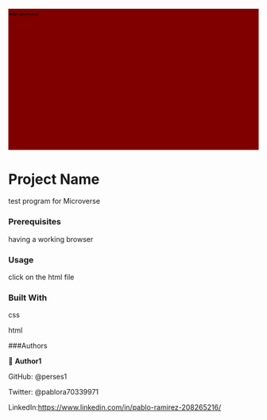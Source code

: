 ![Alt text](app_screenshot.png)
# Project Name
test program for Microverse

### Prerequisites
having a working browser
### Usage
click on the html file

### Built With
css

html

###Authors

👤 **Author1**

GitHub: @perses1

Twitter: @pablora70339971

LinkedIn:https://www.linkedin.com/in/pablo-ramirez-208265216/
